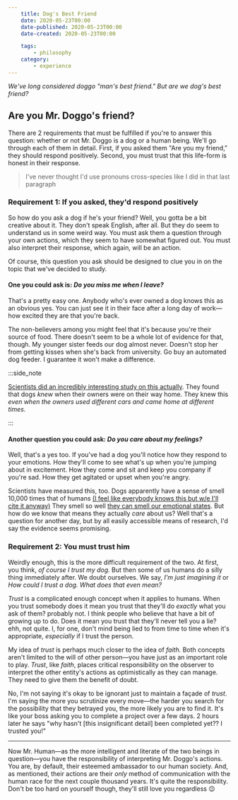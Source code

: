 ```yaml
---
    title: Dog's Best Friend
    date: 2020-05-23T00:00
    date-published: 2020-05-23T00:00
    date-created: 2020-05-23T00:00

    tags:
        - philosophy
    category:
        - experience
---
```


*We've long considered doggo "man's best friend." But are we dog's best friend?*

## Are you Mr. Doggo's friend?

There are 2 requirements that must be fulfilled if you're to answer this question: whether or not Mr. Doggo is a dog or a human being. We'll go through each of them in detail. First, if you asked them "Are you my friend," they should respond positively. Second, you must trust that this life-form is honest in their response. 

> I've never thought I'd use pronouns cross-species like I did in that last paragraph

### Requirement 1: If you asked, they'd respond positively

So how do you ask a dog if he's your friend? Well, you gotta be a bit creative about it. They don't speak English, after all. But they do seem to understand us in some weird way. You must ask them a question through your own actions, which they seem to have somewhat figured out. You must also interpret their response, which again, will be an action.

Of course, this question you ask should be designed to clue you in on the topic that we've decided to study.

#### One you could ask is: *Do you miss me when I leave?* 

That's a pretty easy one. Anybody who's ever owned a dog knows this as an obvious yes. You can just see it in their face after a long day of work&mdash;how excited they are that you're back.

The non-believers among you might feel that it's because you're their source of food. There doesn't seem to be a whole lot of evidence for that, though. My younger sister feeds our dog almost never. Doesn't stop her from getting kisses when she's back from university. Go buy an automated dog feeder. I guarantee it won't make a difference.

:::side_note

[Scientists did an incredibly interesting study on this actually](https://www.youtube.com/watch?v=9QsPWitQovM). They found that dogs *knew* when their owners were on their way home. They knew this *even when the owners used different cars and came home at different times.*

:::

#### Another question you could ask: *Do you care about my feelings?*

Well, that's a yes too. If you've had a dog you'll notice how they respond to your emotions. How they'll come to see what's up when you're jumping about in excitement. How they come and sit and keep you company if you're sad. How they get agitated or upset when you're angry.

Scientists have measured this, too. Dogs apparently have a sense of smell 10,000 times that of humans [(I feel like everybody knows this but w/e I'll cite it anyway)](https://www.pbs.org/wgbh/nova/article/dogs-sense-of-smell/) They smell so well [they can smell our emotional states](https://www.psychologytoday.com/us/blog/canine-corner/201710/dogs-smell-your-emotional-state-and-it-affects-their-mood). But how do we know that means they actually *care* about us? Well that's a question for another day, but by all easily accessible means of research, I'd say the evidence seems promising.

### Requirement 2: You must trust him

Weirdly enough, this is the more difficult requirement of the two. At first, you think, *of course I trust my dog.* But then some of us humans do a silly thing immediately after. We doubt ourselves. We say, *I'm just imagining it* or *How could I trust a dog. What does that even mean?* 

*Trust* is a complicated enough concept when it applies to humans. When you trust somebody does it mean you trust that they'll do *exactly* what you ask of them? probably not. I think people who believe that have a bit of growing up to do. Does it mean you trust that they'll never tell you a lie? ehh, not quite. I, for one, don't mind being lied to from time to time when it's appropriate, *especially* if I trust the person. 

My idea of *trust* is perhaps much closer to the idea of *faith.* Both concepts aren't limited to the will of other person&mdash;you have just as an important role to play. *Trust*, like *faith*, places critical responsibility on the observer to interpret the other entity's actions as optimistically as they can manage. They need to give them the benefit of doubt. 

No, I'm not saying it's okay to be ignorant just to maintain a façade of *trust*. I'm saying the more you scrutinize every move&mdash;the harder you search for the possibility that they betrayed you, the more likely you are to find it. It's like your boss asking you to complete a project over a few days. 2 hours later he says "why hasn't [this insignificant detail] been completed yet?? I trusted you!"

---

Now Mr. Human&mdash;as the more intelligent and literate of the two beings in question&mdash;you have the responsibility of interpreting Mr. Doggo's actions. You are, by default, their esteemed ambassador to our human society. And, as mentioned, their actions are their *only* method of communication with the human race for the next couple thousand years. It's quite the responsibility. Don't be too hard on yourself though, they'll still love you regardless 😉





